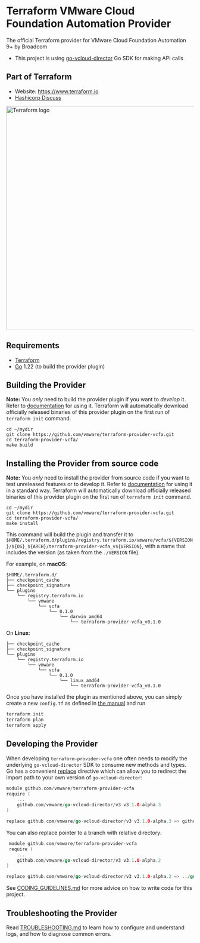# Terraform VMware Cloud Foundation Automation Provider

The official Terraform provider for VMware Cloud Foundation Automation 9+ by Broadcom

- This project is using [go-vcloud-director](https://github.com/vmware/go-vcloud-director) Go SDK for making API calls

## Part of Terraform

- Website: <https://www.terraform.io>
- [Hashicorp Discuss](https://discuss.hashicorp.com/c/terraform-core/27)

<img src="https://www.datocms-assets.com/2885/1629941242-logo-terraform-main.svg" alt="Terraform logo" width="600px">

## Requirements

- [Terraform](https://www.terraform.io/downloads.html)
- [Go](https://golang.org/doc/install) 1.22 (to build the provider plugin)

## Building the Provider

**Note:** You *only* need to build the provider plugin if you want to *develop* it. Refer to
[documentation](https://registry.terraform.io/providers/vmware/vcfa/latest/docs) for using it. Terraform will
automatically download officially released binaries of this provider plugin on the first run of `terraform init`
command.

```shell
cd ~/mydir
git clone https://github.com/vmware/terraform-provider-vcfa.git
cd terraform-provider-vcfa/
make build
```

## Installing the Provider from source code

**Note:** You *only* need to install the provider from source code if you want to test unreleased features or to develop it. Refer to
[documentation](https://registry.terraform.io/providers/vmware/vcfa/latest/docs) for using it in a standard way. Terraform will
automatically download officially released binaries of this provider plugin on the first run of `terraform init`
command.

```shell
cd ~/mydir
git clone https://github.com/vmware/terraform-provider-vcfa.git
cd terraform-provider-vcfa/
make install
```

This command will build the plugin and transfer it to
`$HOME/.terraform.d/plugins/registry.terraform.io/vmware/vcfa/${VERSION}/${OS}_${ARCH}/terraform-provider-vcfa_v${VERSION}`,
with a name that includes the version (as taken from the `./VERSION` file).

For example, on **macOS**:

```shell
$HOME/.terraform.d/
├── checkpoint_cache
├── checkpoint_signature
└── plugins
    └── registry.terraform.io
        └── vmware
            └── vcfa
                └── 0.1.0
                    └── darwin_amd64
                        └── terraform-provider-vcfa_v0.1.0
```

On **Linux**:

```shell
├── checkpoint_cache
├── checkpoint_signature
└── plugins
    └── registry.terraform.io
        └── vmware
            └── vcfa
                └── 0.1.0
                    └── linux_amd64
                        └── terraform-provider-vcfa_v0.1.0
```

Once you have installed the plugin as mentioned above, you can simply create a new `config.tf` as defined in [the manual](https://www.terraform.io/docs/providers/vcfa/index.html) and run

```sh
terraform init
terraform plan
terraform apply
```

## Developing the Provider

When developing `terraform-provider-vcfa` one often needs to modify the underlying `go-vcloud-director` SDK to consume
new methods and types. Go has a convenient [replace](https://github.com/golang/go/wiki/Modules#when-should-i-use-the-replace-directive)
directive which can allow you to redirect the import path to your own version of `go-vcloud-director`:

```go
module github.com/vmware/terraform-provider-vcfa
require (
    ...
    github.com/vmware/go-vcloud-director/v3 v3.1.0-alpha.3
)

replace github.com/vmware/go-vcloud-director/v3 v3.1.0-alpha.3 => github.com/my-git-user/go-vcloud-director/v3 v3.1.0-alpha.3    
```

You can also replace pointer to a branch with relative directory:

```go
 module github.com/vmware/terraform-provider-vcfa
 require (
    ...
    github.com/vmware/go-vcloud-director/v3 v3.1.0-alpha.2
)

replace github.com/vmware/go-vcloud-director/v3 v3.1.0-alpha.2 => ../go-vcloud-director
```

See [CODING_GUIDELINES.md](./CODING_GUIDELINES.md) for more advice on how to write code for this project.

## Troubleshooting the Provider

Read [TROUBLESHOOTING.md](./TROUBLESHOOTING.md) to learn how to configure and understand logs, and how to
diagnose common errors.
